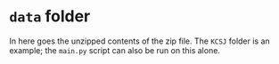 # `data` folder

In here goes the unzipped contents of the zip file. The `KCSJ` folder is an example; the `main.py` script can also be run on this alone.
